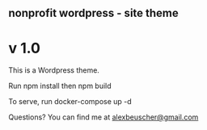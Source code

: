 ## nonprofit wordpress - site theme

# v 1.0

This is a Wordpress theme.

Run npm install then npm build

To serve, run docker-compose up -d

Questions? You can find me at alexbeuscher@gmail.com
